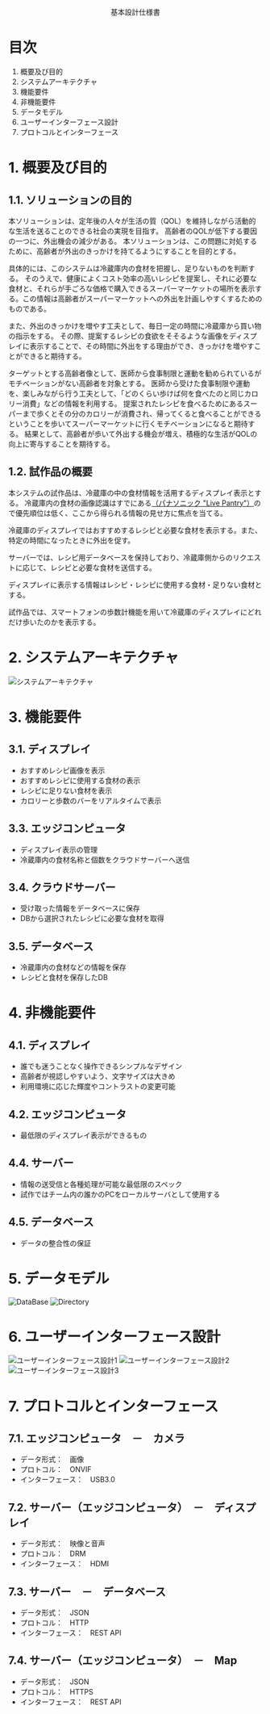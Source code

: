 <div style="text-align: center;">
基本設計仕様書
</div>


<div style="page-break-before:always"></div>

# 目次
1. 概要及び目的
2. システムアーキテクチャ
3. 機能要件
4. 非機能要件
5. データモデル
6. ユーザーインターフェース設計
7. プロトコルとインターフェース

<div style="page-break-before:always"></div>

# 1. 概要及び目的
## 1.1. ソリューションの目的
本ソリューションは、定年後の人々が生活の質（QOL）を維持しながら活動的な生活を送ることのできる社会の実現を目指す。
高齢者のQOLが低下する要因の一つに、外出機会の減少がある。
本ソリューションは、この問題に対処するために、高齢者が外出のきっかけを持てるようにすることを目的とする。

具体的には、このシステムは冷蔵庫内の食材を把握し、足りないものを判断する。
そのうえで、健康によくコスト効率の高いレシピを提案し、それに必要な食材と、それらが手ごろな価格で購入できるスーパーマーケットの場所を表示する。この情報は高齢者がスーパーマーケットへの外出を計画しやすくするためのものである。

また、外出のきっかけを増やす工夫として、毎日一定の時間に冷蔵庫から買い物の指示をする。
その際、提案するレシピの食欲をそそるような画像をディスプレイに表示することで、その時間に外出をする理由ができ、きっかけを増やすことができると期待する。

ターゲットとする高齢者像として、医師から食事制限と運動を勧められているがモチベーションがない高齢者を対象とする。
医師から受けた食事制限や運動を、楽しみながら行う工夫として、「どのくらい歩けば何を食べたのと同じカロリー消費」などの情報を利用する。
提案されたレシピを食べるためにあるスーパーまで歩くとその分のカロリーが消費され、帰ってくると食べることができるということを歩いてスーパーマーケットに行くモチベーションになると期待する。
結果として、高齢者が歩いて外出する機会が増え、積極的な生活がQOLの向上に寄与することを期待する。

## 1.2. 試作品の概要
本システムの試作品は、冷蔵庫の中の食材情報を活用するディスプレイ表示とする。
冷蔵庫内の食材の画像認識はすでにある[（パナソニック "Live Pantry"）](https://panasonic.jp/reizo/function/camera.html)ので優先順位は低く、ここから得られる情報の見せ方に焦点を当てる。

冷蔵庫のディスプレイではおすすめするレシピと必要な食材を表示する。また、特定の時間になったときに外出を促す。

サーバーでは、レシピ用データベースを保持しており、冷蔵庫側からのリクエストに応じて、レシピと必要な食材を送信する。

ディスプレイに表示する情報はレシピ・レシピに使用する食材・足りない食材とする。

試作品では、スマートフォンの歩数計機能を用いて冷蔵庫のディスプレイにどれだけ歩いたのかを表示する。

# 2. システムアーキテクチャ
![システムアーキテクチャ](../img/system_architecture.drawio.png)
# 3. 機能要件
## 3.1. ディスプレイ
- おすすめレシピ画像を表示
- おすすめレシピに使用する食材の表示
- レシピに足りない食材を表示
- カロリーと歩数のバーをリアルタイムで表示
## 3.3. エッジコンピュータ
- ディスプレイ表示の管理
- 冷蔵庫内の食材名称と個数をクラウドサーバーへ送信
## 3.4. クラウドサーバー
- 受け取った情報をデータベースに保存
- DBから選択されたレシピに必要な食材を取得
## 3.5. データベース
- 冷蔵庫内の食材などの情報を保存
- レシピと食材を保存したDB

# 4. 非機能要件
## 4.1. ディスプレイ
- 誰でも迷うことなく操作できるシンプルなデザイン
- 高齢者が視認しやすいよう、文字サイズは大きめ
- 利用環境に応じた輝度やコントラストの変更可能
## 4.2. エッジコンピュータ
- 最低限のディスプレイ表示ができるもの
## 4.4. サーバー
- 情報の送受信と各種処理が可能な最低限のスペック
- 試作ではチーム内の誰かのPCをローカルサーバとして使用する
## 4.5. データベース
- データの整合性の保証
# 5. データモデル
![DataBase](../img/DataModel_DB.png)
![Directory](../img/DataModel_Directory.png)

# 6. ユーザーインターフェース設計
![ユーザーインターフェース設計1](../img/ui_1.png)
![ユーザーインターフェース設計2](../img/ui_2.png)
![ユーザーインターフェース設計3](../img/ui_3.png)

# 7. プロトコルとインターフェース
## 7.1. エッジコンピュータ　－　カメラ
- データ形式：　画像
- プロトコル：　ONVIF
- インターフェース：　USB3.0

## 7.2. サーバー（エッジコンピュータ）　－　ディスプレイ
- データ形式：　映像と音声
- プロトコル：　DRM
- インターフェース：　HDMI

## 7.3. サーバー　－　データベース
- データ形式：　JSON
- プロトコル：　HTTP
- インターフェース：　REST API

## 7.4. サーバー（エッジコンピュータ）　－　Map
- データ形式：　JSON
- プロトコル：　HTTPS
- インターフェース：　REST API
